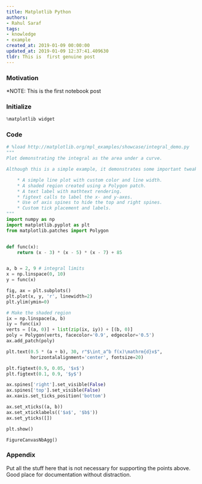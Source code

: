 ```yaml
---
title: Matplotlib Python
authors:
- Rahul Saraf
tags:
- knowledge
- example
created_at: 2019-01-09 00:00:00
updated_at: 2019-01-09 12:37:41.409630
tldr: This is  first genuine post
---
```


### Motivation

*NOTE: This is the first notebook post 

### Initialize


```python
%matplotlib widget
```
### Code


```python
# %load http://matplotlib.org/mpl_examples/showcase/integral_demo.py
"""
Plot demonstrating the integral as the area under a curve.

Although this is a simple example, it demonstrates some important tweaks:

    * A simple line plot with custom color and line width.
    * A shaded region created using a Polygon patch.
    * A text label with mathtext rendering.
    * figtext calls to label the x- and y-axes.
    * Use of axis spines to hide the top and right spines.
    * Custom tick placement and labels.
"""
import numpy as np
import matplotlib.pyplot as plt
from matplotlib.patches import Polygon


def func(x):
    return (x - 3) * (x - 5) * (x - 7) + 85


a, b = 2, 9 # integral limits
x = np.linspace(0, 10)
y = func(x)

fig, ax = plt.subplots()
plt.plot(x, y, 'r', linewidth=2)
plt.ylim(ymin=0)

# Make the shaded region
ix = np.linspace(a, b)
iy = func(ix)
verts = [(a, 0)] + list(zip(ix, iy)) + [(b, 0)]
poly = Polygon(verts, facecolor='0.9', edgecolor='0.5')
ax.add_patch(poly)

plt.text(0.5 * (a + b), 30, r"$\int_a^b f(x)\mathrm{d}x$",
         horizontalalignment='center', fontsize=20)

plt.figtext(0.9, 0.05, '$x$')
plt.figtext(0.1, 0.9, '$y$')

ax.spines['right'].set_visible(False)
ax.spines['top'].set_visible(False)
ax.xaxis.set_ticks_position('bottom')

ax.set_xticks((a, b))
ax.set_xticklabels(('$a$', '$b$'))
ax.set_yticks([])

plt.show()
```


    FigureCanvasNbAgg()


### Appendix

Put all the stuff here that is not necessary for supporting the points above. Good place for documentation without distraction.